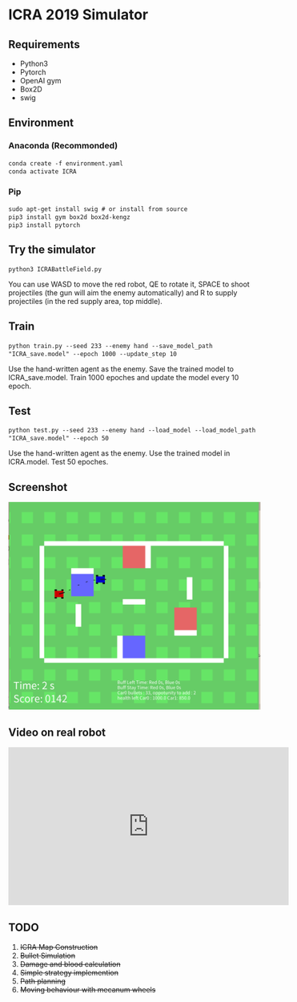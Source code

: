 # ICRA 2019 Simulator

## Requirements

- Python3
- Pytorch
- OpenAI gym
- Box2D
- swig

## Environment

### Anaconda (Recommonded)

```
conda create -f environment.yaml
conda activate ICRA
```

### Pip

```
sudo apt-get install swig # or install from source
pip3 install gym box2d box2d-kengz
pip3 install pytorch
```

## Try the simulator

```
python3 ICRABattleField.py
```

You can use WASD to move the red robot, QE to rotate it, SPACE to shoot projectiles (the gun will aim the enemy automatically) and R to supply projectiles (in the red supply area, top middle).


## Train

```
python train.py --seed 233 --enemy hand --save_model_path "ICRA_save.model" --epoch 1000 --update_step 10
```

Use the hand-written agent as the enemy. Save the trained model to ICRA_save.model. Train 1000 epoches and update the model every 10 epoch.

## Test

```
python test.py --seed 233 --enemy hand --load_model --load_model_path "ICRA_save.model" --epoch 50
```

Use the hand-written agent as the enemy. Use the trained model in ICRA.model. Test 50 epoches.

## Screenshot
![](imgs/screenshot.png)

## Video on real robot
<iframe width="560" height="315" src="https://www.youtube.com/embed/pTiAzl6hWXM" frameborder="0" allow="accelerometer; autoplay; encrypted-media; gyroscope; picture-in-picture" allowfullscreen></iframe>

## TODO

1. ~~ICRA Map Construction~~
2. ~~Bullet Simulation~~
3. ~~Damage and blood calculation~~
4. ~~Simple strategy implemention~~
5. ~~Path planning~~
6. ~~Moving behaviour with mecanum wheels~~